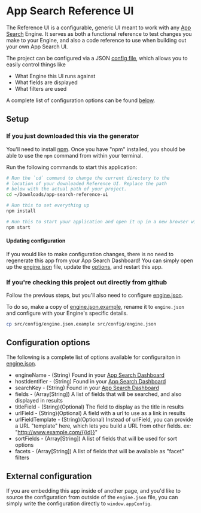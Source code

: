 # App Search Reference UI

The Reference UI is a configurable, generic UI meant to work with
any [App Search](https://www.elastic.co/cloud/app-search-service) Engine. It
serves as both a functional reference to test changes you make to your Engine,
and also a code reference to use when building out your own App Search
UI.

The project can be configured via a JSON [config file](src/config/engine.json),
which allows you to easily control things like

- What Engine this UI runs against
- What fields are displayed
- What filters are used

A complete list of configuration options can be found [below](#config).

## Setup

### If you just downloaded this via the generator

You'll need to install [npm](https://www.npmjs.com/). Once you have "npm"
installed, you should be able to use the `npm` command from within your
terminal.

Run the following commands to start this application:

```bash
# Run the `cd` command to change the current directory to the
# location of your downloaded Reference UI. Replace the path
# below with the actual path of your project.
cd ~/Downloads/app-search-reference-ui

# Run this to set everything up
npm install

# Run this to start your application and open it up in a new browser window
npm start
```

#### Updating configuration

If you would like to make configuration changes, there is no need to regenerate
this app from your App Search Dashboard! You can simply open up the
[engine.json](src/config/engine.json) file, update the [options](#config), and restart
this app.

### If you're checking this project out directly from github

Follow the previous steps, but you'll also need to configure
[engine.json](src/config/engine.json).

To do so, make a copy of [engine.json.example](src/config/engine.json.example),
rename it to `engine.json` and configure with your Engine's specific details.

```bash
cp src/config/engine.json.example src/config/engine.json
```

## Configuration options <a id="config"></a>

The following is a complete list of options available for configuraiton in [engine.json](src/config/engine.json).

- engineName - (String) Found in your [App Search Dashboard](http://app.swiftype.com/as)
- hostIdentifier - (String) Found in your [App Search Dashboard](http://app.swiftype.com/as)
- searchKey - (String) Found in your [App Search Dashboard](http://app.swiftype.com/as)
- fields - (Array[String]) A list of fields that will be searched, and also displayed in results
- titleField - (String)(Optional) The field to display as the title in results
- urlField - (String)(Optional) A field with a url to use as a link in results
- urlFieldTemplate - (String)(Optional) Instead of urlField, you can provide a URL "template" here, which lets you build a URL from other fields. ex: "http://www.example.com/{{id}}"
- sortFields - (Array[String]) A list of fields that will be used for sort options
- facets - (Array[String]) A list of fields that will be available as "facet" filters

## External configuration

If you are embedding this app inside of another page, and you'd like to
source the configuration from outside of the `engine.json` file,
you can simply write the configuration directly to `window.appConfig`.
